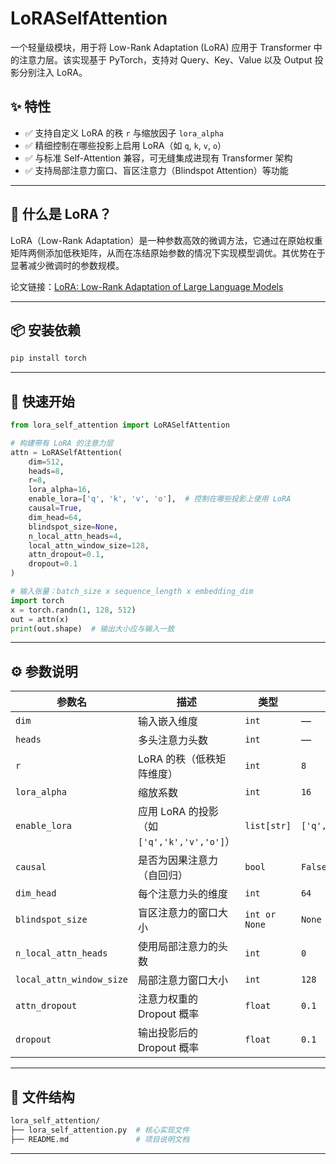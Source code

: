 # LoRASelfAttention

一个轻量级模块，用于将 Low-Rank Adaptation (LoRA) 应用于 Transformer 中的注意力层。该实现基于 PyTorch，支持对 Query、Key、Value 以及 Output 投影分别注入 LoRA。

## ✨ 特性

* ✅ 支持自定义 LoRA 的秩 `r` 与缩放因子 `lora_alpha`
* ✅ 精细控制在哪些投影上启用 LoRA（如 `q`, `k`, `v`, `o`）
* ✅ 与标准 Self-Attention 兼容，可无缝集成进现有 Transformer 架构
* ✅ 支持局部注意力窗口、盲区注意力（Blindspot Attention）等功能

---

## 🧠 什么是 LoRA？

LoRA（Low-Rank Adaptation）是一种参数高效的微调方法，它通过在原始权重矩阵两侧添加低秩矩阵，从而在冻结原始参数的情况下实现模型调优。其优势在于显著减少微调时的参数规模。

论文链接：[LoRA: Low-Rank Adaptation of Large Language Models](https://arxiv.org/abs/2106.09685)

---

## 📦 安装依赖

```bash
pip install torch
```

---

## 🚀 快速开始

```python
from lora_self_attention import LoRASelfAttention

# 构建带有 LoRA 的注意力层
attn = LoRASelfAttention(
    dim=512,
    heads=8,
    r=8,
    lora_alpha=16,
    enable_lora=['q', 'k', 'v', 'o'],  # 控制在哪些投影上使用 LoRA
    causal=True,
    dim_head=64,
    blindspot_size=None,
    n_local_attn_heads=4,
    local_attn_window_size=128,
    attn_dropout=0.1,
    dropout=0.1
)

# 输入张量：batch_size x sequence_length x embedding_dim
import torch
x = torch.randn(1, 128, 512)
out = attn(x)
print(out.shape)  # 输出大小应与输入一致
```

---

## ⚙️ 参数说明

| 参数名                      | 描述                                 | 类型            | 默认值                 |
| ------------------------ | ---------------------------------- | ------------- | ------------------- |
| `dim`                    | 输入嵌入维度                             | `int`         | —                   |
| `heads`                  | 多头注意力头数                            | `int`         | —                   |
| `r`                      | LoRA 的秩（低秩矩阵维度）                    | `int`         | `8`                 |
| `lora_alpha`             | 缩放系数                               | `int`         | `16`                |
| `enable_lora`            | 应用 LoRA 的投影（如 `['q','k','v','o']`） | `list[str]`   | `['q','k','v','o']` |
| `causal`                 | 是否为因果注意力（自回归）                      | `bool`        | `False`             |
| `dim_head`               | 每个注意力头的维度                          | `int`         | `64`                |
| `blindspot_size`         | 盲区注意力的窗口大小                         | `int or None` | `None`              |
| `n_local_attn_heads`     | 使用局部注意力的头数                         | `int`         | `0`                 |
| `local_attn_window_size` | 局部注意力窗口大小                          | `int`         | `128`               |
| `attn_dropout`           | 注意力权重的 Dropout 概率                  | `float`       | `0.1`               |
| `dropout`                | 输出投影后的 Dropout 概率                  | `float`       | `0.1`               |

---

## 📁 文件结构

```bash
lora_self_attention/
├── lora_self_attention.py  # 核心实现文件
├── README.md               # 项目说明文档
```

---
